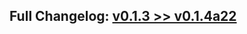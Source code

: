 ## Full Changelog: [v0.1.3 >> v0.1.4a22](https://github.com/SpikingNeurons/toolcraft/compare/v0.1.3...v0.1.4a22)
